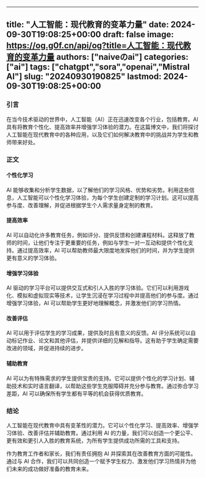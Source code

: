 
---
title: "人工智能：现代教育的变革力量"
date: 2024-09-30T19:08:25+00:00
draft: false
image: https://og.g0f.cn/api/og?title=人工智能：现代教育的变革力量
authors: ["naiveのai"]
categories: ["ai"]
tags: ["chatgpt","sora","openai","Mistral AI"]
slug: "20240930190825"
lastmod: 2024-09-30T19:08:25+00:00
---
### 引言

在当今技术驱动的世界中，人工智能（AI）正在迅速改变各个行业，包括教育。AI 具有将教育个性化、提高效率并增强学习体验的潜力。在这篇博文中，我们将探讨人工智能在现代教育中的各种应用，以及它们如何解决教育中的挑战并为学生和教师带来好处。

### 正文

#### 个性化学习

AI 能够收集和分析学生数据，以了解他们的学习风格、优势和劣势。利用这些信息，人工智能可以个性化学习体验，为每个学生创建定制的学习计划。这可以提高参与度、改善理解，并促进根据学生个人需求量身定制的教育。

#### 提高效率

AI 可以自动化许多教育任务，例如评分、提供反馈和创建课程材料。这释放了教师的时间，让他们专注于更重要的任务，例如与学生一对一互动和提供个性化支持。通过提高效率，AI 可以帮助教师最大限度地发挥他们的时间，并为学生提供更有意义的学习体验。

#### 增强学习体验

AI 驱动的学习平台可以提供交互式和引人入胜的学习体验。它们可以利用游戏化、模拟和虚拟现实等技术，让学生沉浸在学习过程中并提高他们的参与度。通过增强学习体验，AI 可以帮助学生更好地理解概念，并激发他们的学习热情。

#### 改善评估

AI 可以用于评估学生的学习成果，提供及时且有意义的反馈。AI 评分系统可以自动标记作业、论文和其他评估，并提供详细的见解和指导。这有助于学生确定需要改进的领域，并促进持续的进步。

#### 辅助教育

AI 可以为有特殊需求的学生提供宝贵的支持。它可以提供个性化的学习计划、辅助技术和实时语言翻译，以帮助这些学生克服障碍并充分参与教育。通过弥合学习差距，AI 可以确保所有学生都有平等的机会获得优质教育。

### 结论

人工智能在现代教育中具有变革性的潜力。它可以个性化学习、提高效率、增强学习体验、改善评估并辅助教育。通过利用 AI 的力量，我们可以创造一个更公平、更有效和更引人入胜的教育系统，为所有学生提供成功所需的工具和支持。

作为教育工作者和家长，我们有责任拥抱 AI 并探索其在改善教育方面的可能性。通过与 AI 合作，我们可以共同创造一个赋予学生权力、激发他们学习热情并为他们未来的成功做好准备的教育未来。